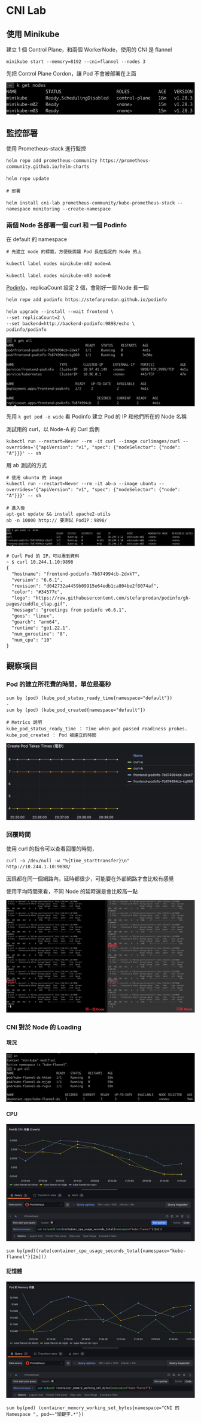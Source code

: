 # CNI Lab

## 使用 Minikube

建立 1 個 Control Plane，和兩個 WorkerNode，使用的 CNI 是 flannel

```
minikube start --memory=8192 --cni=flannel --nodes 3
```

先把 Control Plane Cordon，讓 Pod 不會被部署在上面

![image](images/image2.png)

## 監控部署

使用 Prometheus-stack 進行監控

```
helm repo add prometheus-community https://prometheus-community.github.io/helm-charts

helm repo update

# 部署

helm install cni-lab prometheus-community/kube-prometheus-stack --namespace monitoring --create-namespace

```

### 兩個 Node 各部署一個 curl 和 一個 Podinfo

在 default 的 namespace

```
# 先建立 node 的標籤，方便後面讓 Pod 長在指定的 Node 的上

kubectl label nodes minikube-m02 node=A

kubectl label nodes minikube-m03 node=B

```

[Podinfo](https://www.google.com/url?q=https://github.com/stefanprodan/podinfo&sa=D&source=editors&ust=1712674545987500&usg=AOvVaw3N2B6-wND5BSkB1052p_iB)，replicaCount 設定 2 個，會剛好一個 Node 長一個

```
helm repo add podinfo https://stefanprodan.github.io/podinfo

helm upgrade --install --wait frontend \
--set replicaCount=2 \
--set backend=http://backend-podinfo:9898/echo \
podinfo/podinfo

```

![image](images/image8.png)

先用 `k get pod -o wide` 看 Podinfo 建立 Pod 的 IP 和他們所在的 Node 名稱

測試用的 curl，以 Node-A 的 Curl 爲例

```
kubectl run --restart=Never --rm -it curl --image curlimages/curl --overrides='{"apiVersion": "v1", "spec": {"nodeSelector": {"node": "A"}}}' -- sh
```

用 ab 測試的方式

```
# 使用 ubuntu 的 image
kubectl run --restart=Never --rm -it ab-a --image ubuntu --overrides='{"apiVersion": "v1", "spec": {"nodeSelector": {"node": "A"}}}' -- sh

# 進入後 
apt-get update && install apache2-utils
ab -n 10000 http:// 要測試 PodIP：9898/
```

![image](images/image5.png)

```
# Curl Pod 的 IP，可以看到資料
~ $ curl 10.244.1.10:9898
{
  "hostname": "frontend-podinfo-7b874994cb-2dxk7",
  "version": "6.6.1",
  "revision": "d042732a4459b09915e64edb1ca804be2f8074af",
  "color": "#34577c",
  "logo": "https://raw.githubusercontent.com/stefanprodan/podinfo/gh-pages/cuddle_clap.gif",
  "message": "greetings from podinfo v6.6.1",
  "goos": "linux",
  "goarch": "arm64",
  "runtime": "go1.22.1",
  "num_goroutine": "8",
  "num_cpu": "10"
}

```

## 觀察項目

### Pod 的建立所花費的時間，單位是毫秒

```
sum by (pod) (kube_pod_status_ready_time{namespace="default"})
-
sum by (pod) (kube_pod_created{namespace="default"})

# Metrics 說明
kube_pod_status_ready_time ： Time when pod passed readiness probes.
kube_pod_created ： Pod 被建立的時間

```

![](images/image1.png)

### 回覆時間

使用 curl 的指令可以查看回覆的時間，

```
curl -o /dev/null -w "%{time_starttransfer}\n" http://10.244.1.10:9898/

```
因爲都在同一個網路內，延時都很少，可能要在外部網路才會比較有感覺

使用平均時間來看，不同 Node 的延時還是會比較高一點

![image](images/image4.png)

### CNI 對於 Node 的 Loading

#### 現況

![image](images/image3.png)

#### CPU

![image](images/image6.png)

```
sum by(pod)(rate(container_cpu_usage_seconds_total{namespace="kube-flannel"}[2m]))
```

#### 記憶體

![image](images/image7.png)

```
sum by(pod) (container_memory_working_set_bytes{namespace="CNI 的 Namespace ", pod=~"關鍵字.*"}) 
```